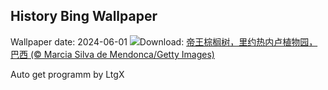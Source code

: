## History Bing Wallpaper
Wallpaper date: 2024-06-01
![](https://www.bing.com/th?id=OHR.CancaoDoExilio_ZH-CN1012675104_UHD.jpg&w=1000)Download: [帝王棕榈树，里约热内卢植物园，巴西 (© Marcia Silva de Mendonca/Getty Images)](https://www.bing.com/th?id=OHR.CancaoDoExilio_ZH-CN1012675104_UHD.jpg)

Auto get programm by LtgX
